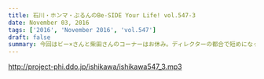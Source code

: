 ```yaml
---
title: 石川・ホンマ・ぶるんのBe-SIDE Your Life! vol.547-3
date: November 03, 2016
tags: ['2016', 'November 2016', 'vol.547']
draft: false
summary: 今回はビー×さんと柴田さんのコーナーはお休み。ディレクターの都合で短めになっております。ゴメンンサイ！！SAITO
---
```


http://project-phi.ddo.jp/ishikawa/ishikawa547_3.mp3
